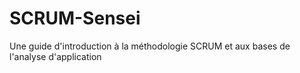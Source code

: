# SCRUM-Sensei
Une guide d'introduction à la méthodologie SCRUM et aux bases de l'analyse d'application
